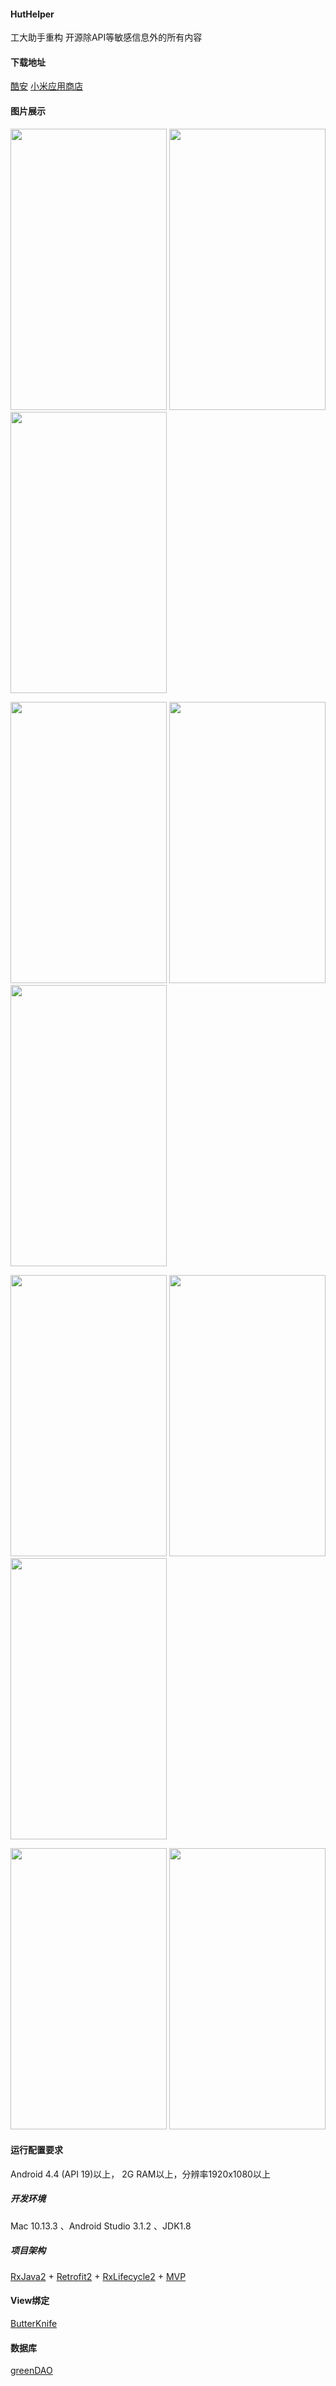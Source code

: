 #### HutHelper
工大助手重构
开源除API等敏感信息外的所有内容

#### 下载地址
[酷安](https://www.coolapk.com/apk/cn.nicolite.huthelper) [小米应用商店](http://app.mi.com/details?id=cn.nicolite.huthelper&ref=search)

#### 图片展示
<image src=https://raw.githubusercontent.com/nicolite/HutHelper/res/images/v1.3/f1.jpg width=250 height=450> <image src=https://raw.githubusercontent.com/nicolite/HutHelper/res/images/v1.3/f2.jpg width=250 height=450> <image src=https://raw.githubusercontent.com/nicolite/HutHelper/res/images/v1.3/f3.jpg width=250 height=450>

<image src=https://raw.githubusercontent.com/nicolite/HutHelper/res/images/v1.3/f4.jpg width=250 height=450> <image src=https://raw.githubusercontent.com/nicolite/HutHelper/res/images/v1.3/f5.jpg width=250 height=450> <image src=https://raw.githubusercontent.com/nicolite/HutHelper/res/images/v1.3/f6.jpg width=250 height=450>

<image src=https://raw.githubusercontent.com/nicolite/HutHelper/res/images/v1.3/f7.jpg width=250 height=450> <image src=https://raw.githubusercontent.com/nicolite/HutHelper/res/images/v1.3/f8.jpg width=250 height=450> <image src=https://raw.githubusercontent.com/nicolite/HutHelper/res/images/v1.3/f9.jpg width=250 height=450>

<image src=https://raw.githubusercontent.com/nicolite/HutHelper/res/images/v1.3/f10.jpg width=250 height=450> <image src=https://raw.githubusercontent.com/nicolite/HutHelper/res/images/v1.3/f11.jpg width=250 height=450>

#### 运行配置要求
Android 4.4 (API 19)以上， 2G RAM以上，分辨率1920x1080以上

##### 开发环境
Mac 10.13.3 、Android Studio 3.1.2 、JDK1.8

##### 项目架构
[RxJava2](https://github.com/ReactiveX/RxJava) + [Retrofit2](http://square.github.io/retrofit/) + [RxLifecycle2](https://github.com/trello/RxLifecycle) + [MVP](https://github.com/RuffianZhong/Rx-Mvp)

#### View绑定
[ButterKnife](http://jakewharton.github.io/butterknife/)  

#### 数据库
[greenDAO](http://greenrobot.org/greendao/)

